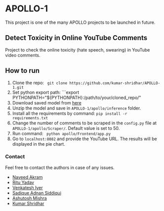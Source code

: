 # APOLLO-1
This project is one of the many APOLLO projects to be launched in future.

## Detect Toxicity in Online YouTube Comments
Project to check the online toxicity (hate speech, swearing) in YouTube video comments.

## How to run

1. Clone the repo: ``` git clone https://github.com/kumar-shridhar/APOLLO-1.git``` 
2. Set python export path: ```export PYTHONPATH="${PYTHONPATH}:/path/to/your/cloned_repo/"
2. Download saved model from [here](https://drive.google.com/file/d/1RNd4L_zGVrFF_Cl-6KfoHIInMO-5A0e3/view?usp=sharing)
3. Unzip the model and save in ```APOLLO-1/apollo/inference``` folder.
4. Install all the requirements by command: ```pip install -r requirements.txt```
5. Change the number of comments to be scraped in the ```config.py``` file at ```APOLLO-1/apollo/Scraper/```. Default value is set to 50.
5. Run command: ``` python apollo/Frontend/app.py```
6. Go to ```localhost:8082``` and provide the YouTube URL. The results will be displayed in the pie chart.


### Contact
Feel free to contact the authors in case of any issues. 
* [Naveed Akram](https://github.com/n-akram)
* [Ritu Yadav](https://github.com/RituYadav92)
* [Venkatesh Iyer](https://github.com/venkyiyer)
* [Sadique Adnan Siddiqui](https://github.com/sadique-adnan)
* [Ashutosh Mishra](https://github.com/ashutoshmishra1014)
* [Kumar Shridhar](https://kumar-shridhar.github.io/)
